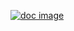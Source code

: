 [![doc image](https://github.com/XTRABYTES/XCITE/blob/master/documentation/guide/documentation.png)](#)
